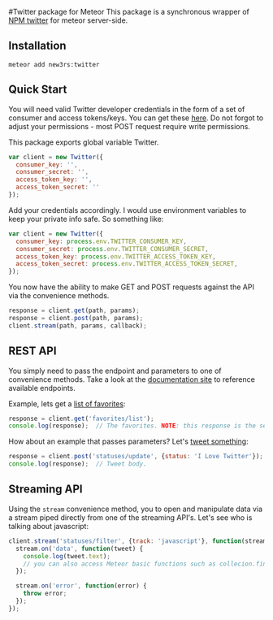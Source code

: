 #Twitter package for Meteor
This package is a synchronous wrapper of [NPM twitter](https://github.com/desmondmorris/node-twitter) for meteor server-side.

## Installation

`meteor add new3rs:twitter`

## Quick Start

You will need valid Twitter developer credentials in the form of a set of consumer and access tokens/keys.  You can get these [here](https://apps.twitter.com/).  Do not forgot to adjust your permissions - most POST request require write permissions.

This package exports global variable Twitter.

```javascript
var client = new Twitter({
  consumer_key: '',
  consumer_secret: '',
  access_token_key: '',
  access_token_secret: ''
});
```

Add your credentials accordingly.  I would use environment variables to keep your private info safe.  So something like:

```javascript
var client = new Twitter({
  consumer_key: process.env.TWITTER_CONSUMER_KEY,
  consumer_secret: process.env.TWITTER_CONSUMER_SECRET,
  access_token_key: process.env.TWITTER_ACCESS_TOKEN_KEY,
  access_token_secret: process.env.TWITTER_ACCESS_TOKEN_SECRET,
});
```

You now have the ability to make GET and POST requests against the API via the convenience methods.

```javascript
response = client.get(path, params);
response = client.post(path, params);
client.stream(path, params, callback);
```

## REST API

You simply need to pass the endpoint and parameters to one of convenience methods.  Take a look at the [documentation site](https://dev.twitter.com/rest/public) to reference available endpoints.

Example, lets get a [list of favorites](https://dev.twitter.com/rest/reference/get/favorites/list):

```javascript
response = client.get('favorites/list');
console.log(response);  // The favorites. NOTE: this response is the second argument of NPM twitter callback, not the third one.
```

How about an example that passes parameters?  Let's  [tweet something](https://dev.twitter.com/rest/reference/post/statuses/update):

```javascript
response = client.post('statuses/update', {status: 'I Love Twitter'});
console.log(response);  // Tweet body.
```

## Streaming API

Using the `stream` convenience method, you to open and manipulate data via a stream piped directly from one of the streaming API's. Let's see who is talking about javascript:

```javascript
client.stream('statuses/filter', {track: 'javascript'}, function(stream) {
  stream.on('data', function(tweet) {
    console.log(tweet.text);
    // you can also access Meteor basic functions such as collecion.find here.
  });

  stream.on('error', function(error) {
    throw error;
  });
});
```
